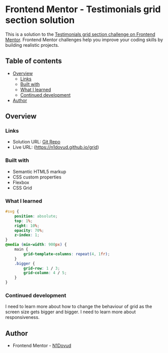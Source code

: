 # Frontend Mentor - Testimonials grid section solution

This is a solution to the [Testimonials grid section challenge on Frontend Mentor](https://www.frontendmentor.io/challenges/testimonials-grid-section-Nnw6J7Un7). Frontend Mentor challenges help you improve your coding skills by building realistic projects. 

## Table of contents

- [Overview](#overview)
  - [Links](#links)
  - [Built with](#built-with)
  - [What I learned](#what-i-learned)
  - [Continued development](#continued-development)
- [Author](#author)

## Overview

### Links

- Solution URL: [Git Repo](https://github.com/N1Dovud/grid)
- Live URL: (https://n1dovud.github.io/grid)


### Built with

- Semantic HTML5 markup
- CSS custom properties
- Flexbox
- CSS Grid

### What I learned


```css
#svg {
    position: absolute;
    top: 1%;
    right: 10%;
    opacity: 70%;
    z-index: 1;
}
@media (min-width: 900px) {
    main {
        grid-template-columns: repeat(4, 1fr);
    }
    .bigger {
        grid-row: 1 / 3;
        grid-column: 4 / 5;
    }
}
```

### Continued development
I need to learn more about how to change the behaviour of grid as the screen size gets bigger and bigger. I need to learn more about responsiveness.

## Author
- Frontend Mentor - [N1Dovud](https://www.frontendmentor.io/profile/N1Dovud)